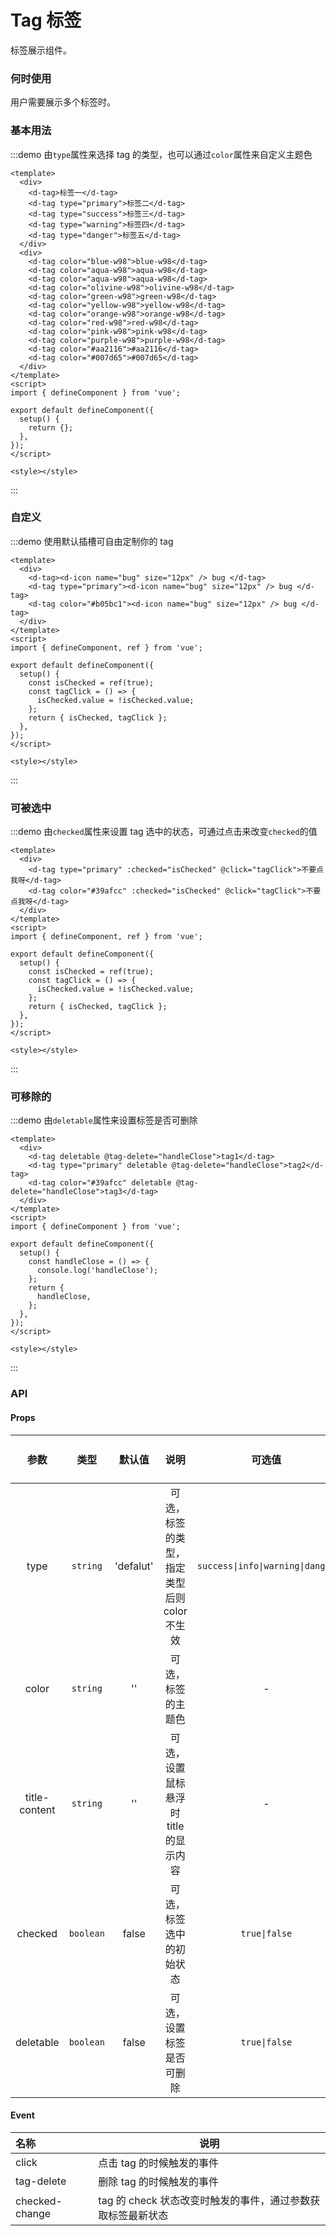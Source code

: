 # Tag 标签

标签展示组件。

### 何时使用

用户需要展示多个标签时。

### 基本用法

:::demo 由`type`属性来选择 tag 的类型，也可以通过`color`属性来自定义主题色

```vue
<template>
  <div>
    <d-tag>标签一</d-tag>
    <d-tag type="primary">标签二</d-tag>
    <d-tag type="success">标签三</d-tag>
    <d-tag type="warning">标签四</d-tag>
    <d-tag type="danger">标签五</d-tag>
  </div>
  <div>
    <d-tag color="blue-w98">blue-w98</d-tag>
    <d-tag color="aqua-w98">aqua-w98</d-tag>
    <d-tag color="aqua-w98">aqua-w98</d-tag>
    <d-tag color="olivine-w98">olivine-w98</d-tag>
    <d-tag color="green-w98">green-w98</d-tag>
    <d-tag color="yellow-w98">yellow-w98</d-tag>
    <d-tag color="orange-w98">orange-w98</d-tag>
    <d-tag color="red-w98">red-w98</d-tag>
    <d-tag color="pink-w98">pink-w98</d-tag>
    <d-tag color="purple-w98">purple-w98</d-tag>
    <d-tag color="#aa2116">#aa2116</d-tag>
    <d-tag color="#007d65">#007d65</d-tag>
  </div>
</template>
<script>
import { defineComponent } from 'vue';

export default defineComponent({
  setup() {
    return {};
  },
});
</script>

<style></style>
```

:::

### 自定义

:::demo 使用默认插槽可自由定制你的 tag

```vue
<template>
  <div>
    <d-tag><d-icon name="bug" size="12px" /> bug </d-tag>
    <d-tag type="primary"><d-icon name="bug" size="12px" /> bug </d-tag>
    <d-tag color="#b05bc1"><d-icon name="bug" size="12px" /> bug </d-tag>
  </div>
</template>
<script>
import { defineComponent, ref } from 'vue';

export default defineComponent({
  setup() {
    const isChecked = ref(true);
    const tagClick = () => {
      isChecked.value = !isChecked.value;
    };
    return { isChecked, tagClick };
  },
});
</script>

<style></style>
```

:::

### 可被选中

:::demo 由`checked`属性来设置 tag 选中的状态，可通过点击来改变`checked`的值

```vue
<template>
  <div>
    <d-tag type="primary" :checked="isChecked" @click="tagClick">不要点我呀</d-tag>
    <d-tag color="#39afcc" :checked="isChecked" @click="tagClick">不要点我呀</d-tag>
  </div>
</template>
<script>
import { defineComponent, ref } from 'vue';

export default defineComponent({
  setup() {
    const isChecked = ref(true);
    const tagClick = () => {
      isChecked.value = !isChecked.value;
    };
    return { isChecked, tagClick };
  },
});
</script>

<style></style>
```

:::

### 可移除的

:::demo 由`deletable`属性来设置标签是否可删除

```vue
<template>
  <div>
    <d-tag deletable @tag-delete="handleClose">tag1</d-tag>
    <d-tag type="primary" deletable @tag-delete="handleClose">tag2</d-tag>
    <d-tag color="#39afcc" deletable @tag-delete="handleClose">tag3</d-tag>
  </div>
</template>
<script>
import { defineComponent } from 'vue';

export default defineComponent({
  setup() {
    const handleClose = () => {
      console.log('handleClose');
    };
    return {
      handleClose,
    };
  },
});
</script>

<style></style>
```

:::

### API

#### Props

|     参数     |   类型    |  默认值   |                    说明                     |              可选值              |      跳转至 Demo      |
| :----------: | :-------: | :-------: | :-----------------------------------------: | :------------------------------: | :-------------------: |
|     type     | `string`  | 'defalut' | 可选，标签的类型，指定类型后则 color 不生效 | `success\|info\|warning\|danger` | [基本用法](#基本用法) |
|    color     | `string`  |    ''     |             可选，标签的主题色              |                -                 | [基本用法](#基本用法) |
| title-content | `string`  |    ''     |    可选，设置鼠标悬浮时 title 的显示内容    |                -                 | [基本用法](#基本用法) |
|   checked    | `boolean` |   false   |          可选，标签选中的初始状态           |          `true\|false`           | [可被选中](#可被选中) |
|  deletable   | `boolean` |   false   |          可选，设置标签是否可删除           |          `true\|false`           | [可移除的](#可移除的) |

#### Event

| 名称           | 说明                                                        |
| :------------- | ----------------------------------------------------------- |
| click          | 点击 tag 的时候触发的事件                                   |
| tag-delete     | 删除 tag 的时候触发的事件                                   |
| checked-change | tag 的 check 状态改变时触发的事件，通过参数获取标签最新状态 |
